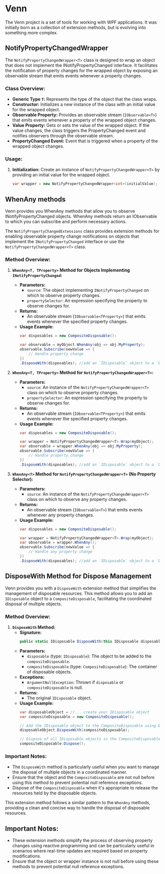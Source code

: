 # Venn

<!-- [![version](https://img.shields.io/badge/version-1.0.1-yellow.svg)](https://semver.org) -->

The Venn project is a set of tools for working with WPF applications. It was initially born as a collection of extension methods, but is evolving into something more complex.

## NotifyPropertyChangedWrapper
The `NotifyPropertyChangedWrapper<T>` class is designed to wrap an object that does not implement the INotifyPropertyChanged interface. It facilitates the notification of property changes for the wrapped object by exposing an observable stream that emits events whenever a property changes.

### Class Overview:
- **Generic Type `T`:** Represents the type of the object that the class wraps.
- **Constructor:** Initializes a new instance of the class with an initial value for the wrapped object.
- **Observable Property:** Provides an observable stream (`IObservable<T>`) that emits events whenever a property of the wrapped object changes.
- **Value Property:** Gets or sets the value of the wrapped object. If the value changes, the class triggers the PropertyChanged event and notifies observers through the observable stream.
- **PropertyChanged Event:** Event that is triggered when a property of the wrapped object changes.

### Usage:
1. **Initialization:** Create an instance of `NotifyPropertyChangedWrapper<T>` by providing an initial value for the wrapped object.
   ```csharp
   var wrapper = new NotifyPropertyChangedWrapper<int>(initialValue);

## WhenAny methods
Venn provides you WhenAny methods that allow you to observe INotifyPropertyChanged objects. WhenAny methods return an IObservable to which you can subscribe and perform necessary actions.

The `NotifyPropertyChangedExtensions` class provides extension methods for enabling observable property change notifications on objects that implement the `INotifyPropertyChanged` interface or use the `NotifyPropertyChangedWrapper<T>` class.

### Method Overview:

1. **`WhenAny<T, TProperty>` Method for Objects Implementing `INotifyPropertyChanged`:**
   - **Parameters:**
     - `source`: The object implementing `INotifyPropertyChanged` on which to observe property changes.
     - `propertySelector`: An expression specifying the property to observe changes for.
   - **Returns:**
     - An observable stream (`IObservable<TProperty>`) that emits events whenever the specified property changes.
   - **Usage Example:**
     ```csharp
     var disposables = new CompositeDisposable();
     
     var observable = myObject.WhenAny(obj => obj.MyProperty);
     observable.Subscribe(newValue => {
         // Handle property change
     })
     .DisposeWith(disposables); //add an `IDisposable` object to a `CompositeDisposable`
     ```

2. **`WhenAny<T, TProperty>` Method for `NotifyPropertyChangedWrapper<T>`:**
   - **Parameters:**
     - `source`: An instance of the `NotifyPropertyChangedWrapper<T>` class on which to observe property changes.
     - `propertySelector`: An expression specifying the property to observe changes for.
   - **Returns:**
     - An observable stream (`IObservable<TProperty>`) that emits events whenever the specified property changes.
   - **Usage Example:**
     ```csharp
     var disposables = new CompositeDisposable();
     
     var wrapper = NotifyPropertyChangedWrapper<T>.Wrap(myObject);
     var observable = wrapper.WhenAny(obj => obj.MyProperty);
     observable.Subscribe(newValue => {
         // Handle property change
     })
     .DisposeWith(disposables); //add an `IDisposable` object to a `CompositeDisposable`
     ```

3. **`WhenAny<T>` Method for `NotifyPropertyChangedWrapper<T>` (No Property Selector):**
   - **Parameters:**
     - `source`: An instance of the `NotifyPropertyChangedWrapper<T>` class on which to observe any property changes.
   - **Returns:**
     - An observable stream (`IObservable<T>`) that emits events whenever any property changes.
   - **Usage Example:**
     ```csharp
     var disposables = new CompositeDisposable();

     var wrapper = NotifyPropertyChangedWrapper<T>.Wrap(myObject);
     var observable = wrapper.WhenAny();
     observable.Subscribe(newValue => {
         // Handle any property change
     })
     .DisposeWith(disposables); //add an `IDisposable` object to a `CompositeDisposable`
     ```
## DisposeWith Method for Dispose Management

Venn provides you with a `DisposeWith` extension method that simplifies the management of disposable resources. This method allows you to add an `IDisposable` object to a `CompositeDisposable`, facilitating the coordinated disposal of multiple objects.

### Method Overview:

1. **`DisposeWith` Method:**
   - **Signature:**
     ```csharp
     public static IDisposable DisposeWith(this IDisposable disposable, CompositeDisposable compositeDisposable)
     ```
   - **Parameters:**
     - `disposable` (type: `IDisposable`): The object to be added to the `compositeDisposable`.
     - `compositeDisposable` (type: `CompositeDisposable`): The container of disposable objects.
   - **Exceptions:**
     - `ArgumentNullException`: Thrown if `disposable` or `compositeDisposable` is null.
   - **Returns:**
     - The original `IDisposable` object.
   - **Usage Example:**
     ```csharp
     var disposableObject = //... create your IDisposable object
     var compositeDisposable = new CompositeDisposable();

     // Add the IDisposable object to the CompositeDisposable using DisposeWith
     disposableObject.DisposeWith(compositeDisposable);

     // Dispose of all IDisposable objects in the CompositeDisposable when needed
     compositeDisposable.Dispose();
     ```

### Important Notes:
- The `DisposeWith` method is particularly useful when you want to manage the disposal of multiple objects in a coordinated manner.
- Ensure that the object and the `CompositeDisposable` are not null before using this method to prevent potential null reference exceptions.
- Dispose of the `CompositeDisposable` when it's appropriate to release the resources held by the disposable objects.

This extension method follows a similar pattern to the `WhenAny` methods, providing a clean and concise way to handle the disposal of disposable resources.


## Important Notes:
- These extension methods simplify the process of observing property changes using reactive programming and can be particularly useful in scenarios where real-time updates are required based on property modifications.
- Ensure that the object or wrapper instance is not null before using these methods to prevent potential null reference exceptions.
